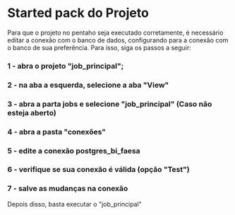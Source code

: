 # Started pack do Projeto

<p> Para que o projeto no pentaho seja executado corretamente, é necessário editar a conexão
com o banco de dados, configurando para a conexão com o banco de sua preferência.
Para isso, siga os passos a seguir: </p>

### 1 - abra o projeto "job_principal";

### 2 - na aba a esquerda, selecione a aba "View"

### 3 - abra a parta jobs e selecione "job_principal" (Caso não esteja aberto)

### 4 - abra a pasta "conexões"

### 5 - edite a conexão postgres_bi_faesa

### 6 - verifique se sua conexão é válida (opção "Test")

### 7 - salve as mudanças na conexão

Depois disso, basta executar o "job_principal"
